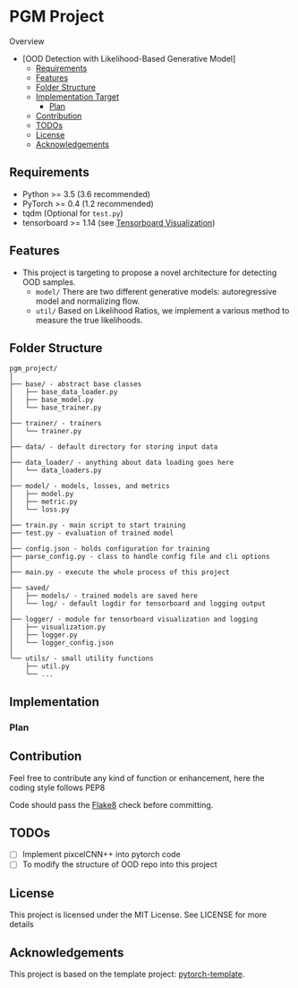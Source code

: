# PGM Project
Overview

<!-- @import "[TOC]" {cmd="toc" depthFrom=1 depthTo=6 orderedList=false} -->

<!-- code_chunk_output -->

* [OOD Detection with Likelihood-Based Generative Model]
	* [Requirements](#requirements)
	* [Features](#features)
	* [Folder Structure](#folder-structure)
	* [Implementation Target](#implementation)
	    * [Plan](#plan)
	* [Contribution](#contribution)
	* [TODOs](#todos)
	* [License](#license)
	* [Acknowledgements](#acknowledgements)

<!-- /code_chunk_output -->

## Requirements
* Python >= 3.5 (3.6 recommended)
* PyTorch >= 0.4 (1.2 recommended)
* tqdm (Optional for `test.py`)
* tensorboard >= 1.14 (see [Tensorboard Visualization](#tensorboard-visualization))

## Features
* This project is targeting to propose a novel architecture for detecting OOD samples.
  * `model/` There are two different generative models: autoregressive model and normalizing flow.
  * `util/` Based on Likelihood Ratios, we implement a various method to measure the true likelihoods.   

## Folder Structure
  ```
  pgm_project/
  │
  ├── base/ - abstract base classes
  │   ├── base_data_loader.py
  │   ├── base_model.py
  │   └── base_trainer.py
  │
  ├── trainer/ - trainers
  │   └── trainer.py
  │
  ├── data/ - default directory for storing input data
  │
  ├── data_loader/ - anything about data loading goes here
  │   └── data_loaders.py
  │
  ├── model/ - models, losses, and metrics
  │   ├── model.py
  │   ├── metric.py
  │   └── loss.py
  │
  ├── train.py - main script to start training
  ├── test.py - evaluation of trained model
  │
  ├── config.json - holds configuration for training
  ├── parse_config.py - class to handle config file and cli options
  │
  ├── main.py - execute the whole process of this project
  │
  ├── saved/
  │   ├── models/ - trained models are saved here
  │   └── log/ - default logdir for tensorboard and logging output
  │
  ├── logger/ - module for tensorboard visualization and logging
  │   ├── visualization.py
  │   ├── logger.py
  │   └── logger_config.json
  │  
  └── utils/ - small utility functions
      ├── util.py
      └── ...
  ```
  
## Implementation

### Plan

## Contribution
Feel free to contribute any kind of function or enhancement, here the coding style follows PEP8

Code should pass the [Flake8](http://flake8.pycqa.org/en/latest/) check before committing.

## TODOs

- [ ] Implement pixcelCNN++ into pytorch code
- [ ] To modify the structure of OOD repo into this project

## License
This project is licensed under the MIT License. See  LICENSE for more details

## Acknowledgements
This project is based on the template project: [pytorch-template](https://github.com/victoresque/pytorch-template.git).